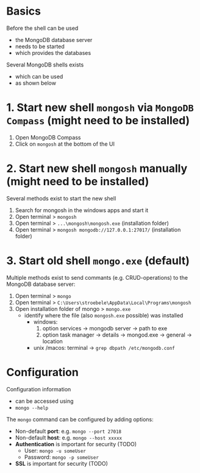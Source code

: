 # Basics

Before the shell can be used

- the MongoDB database server
- needs to be started
- which provides the databases

Several MongoDB shells exists

- which can be used
- as shown below

# 1. Start new shell `mongosh` via `MongoDB Compass` (might need to be installed)

1. Open MongoDB Compass
2. Click on `mongosh` at the bottom of the UI

# 2. Start new shell `mongosh` manually (might need to be installed)

Several methods exist to start the new shell

1. Search for mongosh in the windows apps and start it
2. Open terminal > `mongosh`
3. Open terminal > `...\mongosh\mongosh.exe` (installation folder)
4. Open terminal > `mongosh mongodb://127.0.0.1:27017/` (installation folder)

# 3. Start old shell `mongo.exe` (default)

Multiple methods exist to send commants (e.g. CRUD-operations) to the MongoDB database server:

1. Open terminal > `mongo`
2. Open terminal > `C:\Users\stroebele\AppData\Local\Programs\mongosh`
3. Open installation folder of mongo > `mongo.exe`
   - identify where the file (also `mongosh.exe` possible) was installed
     - windows:
       1. option services -> mongodb server -> path to exe
       2. option task manager -> details -> mongod.exe -> general -> location
     - unix /macos: terminal -> `grep dbpath /etc/mongodb.conf`

# Configuration

Configuration information

- can be accessed using
- `mongo --help`

The `mongo` command can be configured by adding options:

- Non-default **port**: e.g. `mongo --port 27018`
- Non-default **host**: e.g. `mongo --host xxxxx`
- **Authentication** is important for security (TODO)
  - User: `mongo -u someUser`
  - Password: `mongo -p someUser`
- **SSL** is important for security (TODO)
